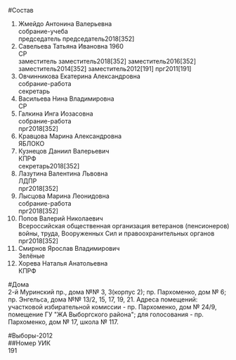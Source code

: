 #Состав  
1. Жмейдо Антонина Валерьевна  
    собрание-учеба  
    председатель председатель2018[352]  
2. Савельева Татьяна Ивановна 1960  
    СР  
    заместитель заместитель2018[352] заместитель2016[352] заместитель2014[352] заместитель2012[191] прг2011[191]  
3. Овчинникова Екатерина Александровна  
    собрание-работа  
    секретарь  
4. Васильева Нина Владимировна  
    СР  
5. Галкина Инга Иозасовна  
    собрание-работа  
    прг2018[352]  
6. Кравцова Марина Александровна  
    ЯБЛОКО  
7. Кузнецов Даниил Валерьевич  
    КПРФ  
    секретарь2018[352]  
8. Лазутина Валентина Львовна  
    ЛДПР  
    прг2018[352]  
9. Лысцова Марина Леонидовна  
    собрание-работа  
    прг2018[352]  
10. Попов Валерий Николаевич  
    Всероссийская общественная организация ветеранов (пенсионеров) войны, труда, Вооруженных Сил и правоохранительных органов  
    прг2018[352]  
11. Смирнов Ярослав Владимирович  
    Зелёные  
12. Хорева Наталья Анатольевна  
    КПРФ  
  
#Дома  
2-й Муринский пр., дома №№ 3, 3(корпус 2); пр. Пархоменко, дом № 6; пр. Энгельса, дома №№ 13/2, 15, 17, 19, 21. Адреса помещений: участковой избирательной комиссии - пр. Пархоменко, дом № 24/9, помещение ГУ "ЖА Выборгского района"; для голосования - пр. Пархоменко, дом № 17, школа № 117.  
  
#Выборы-2012  
##Номер УИК  
191  
